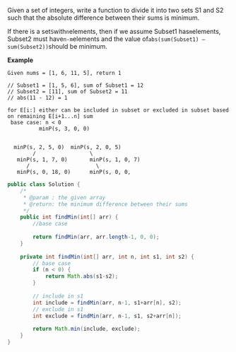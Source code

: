Given a set of integers, write a function to divide it into two sets S1 and S2 such that the absolute difference between their sums is minimum.

If there is a set`S`with`n`elements, then if we assume Subset1 has`m`elements, Subset2 must have`n-m`elements and the value of`abs(sum(Subset1) – sum(Subset2))`should be minimum.

**Example**

```
Given nums = [1, 6, 11, 5], return 1

// Subset1 = [1, 5, 6], sum of Subset1 = 12 
// Subset2 = [11], sum of Subset2 = 11   
// abs(11 - 12) = 1     
```

```
for E[i:] either can be included in subset or excluded in subset based on remaining E[i+1...n] sum
 base case: n < 0         
          minP(s, 3, 0, 0)
          
          
  minP(s, 2, 5, 0)  minP(s, 2, 0, 5)
        /                 \
   minP(s, 1, 7, 0)       minP(s, 1, 0, 7)
      /                     \  
   minP(s, 0, 18, 0)      minP(s, 0, 0, 
```

```java
public class Solution {
    /*
     * @param : the given array
     * @return: the minimum difference between their sums 
     */
    public int findMin(int[] arr) {
        //base case
        
        return findMin(arr, arr.length-1, 0, 0);
    }
    
    private int findMin(int[] arr, int n, int s1, int s2) {
        // base case
        if (n < 0) {
            return Math.abs(s1-s2);
        }
        
        // include in s1
        int include = findMin(arr, n-1, s1+arr[n], s2);
        // exclude in s1
        int exclude = findMin(arr, n-1, s1, s2+arr[n]);
        
        return Math.min(include, exclude);
    }
}
```



